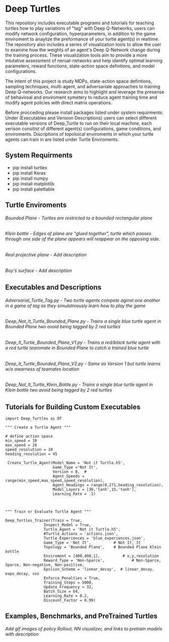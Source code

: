 # Deep Turtles
This repository includes executable programs and tutorials for teaching turtles how to play variations of "tag" with Deep Q-Networks, users can modify network configuration, hyperparameters, in addition to the game enviroment to anaylize the preformance of your turtle agent(s) in realtime. The repository also includes a series of visualization tools to allow the user to examine how the weights of an agent's Deep Q-Network change during the training process. These visualization tools aim to provide a more intutative assessment of nerual-networks and help identify optimal learning parameters, reward functions, state-action space defintions, and model configurations. 

 The intent of this project is study MDPs, state-action space defintions, sampling techniques, multi-agent, and adversariale approaches to training Deep Q-networks. Our research aims to highlight and leverage the presense of behaviroal and enviroment symetery to reduce agent training time and modify agent policies with direct matrix operations.

Before procceding please install packages listed under system requirments. Under (Executables and Verision Descriptions) users can select different executable versions of Deep_Turtle to run on their local machine, each verison consitist of different agent(s) configurations, game conditions, and enviroments. Discriptions of topoloical enviroments in which your turtle agents can train in are listed under Turtle Enviroments.

## System Requirments 
- pip install turtles
- pip install Keras
- pip install numpy
- pip install matplotlib
- pip install palettable

## Turtle Enviroments 

###### Bounded Plane - Turtles are restricted to a bounded rectangular plane 
###### Klein bottle - Edges of plane are "glued together", turtle which passes through one side of the plane appears will reappear on the opposing side.
###### Real projective plane - Add description
###### Boy's surface - Add description


## Executables and Descriptions

###### Adversarial_Turtle_Tag.py - Two turtle agents compete aginst one another in a game of tag as they simulatniously learn how to play the game 

###### Deep_Not_It_Turtle_Bounded_Plane.py - Trains a single blue turtle agent in Bounded Plane two avoid being tagged by 2 red turtles 

###### Deep_It_Turtle_Bounded_Plane_V1.py - Trains a red/black turtle agent with a red turtle teammate in Bounded Plane to catch a trained blue turtle
###### Deep_It_Turtle_Bounded_Plane_V2.py -  Same as Version 1 but turtle learns w/o awarness of teamates location

###### Deep_Not_It_Turtle_Klein_Bottle.py - Trains a single blue turtle agent in Klein bottle two avoid being tagged by 2 red turtles 


## Tutorials for Building Custom Executables

    import Deep_Turtles as DT
    
    """ Create a Turtle Agent """
    
    # define action space
    min_speed = 10
    max_speed = 20
    speed_resolution = 10
    heading_resolution = 45

     Create_Turtle_Agent(Model_Name = 'Not it Turtle.h5', 
                         Game_Type ='Not It', 
                         Version = 0,  # 
                         Agent_Speeds = range(min_speed,max_speed,speed_resolution),            
                         Agent_Headings = range(0,271,heading_resolution), 
                         Model_Layers = [30,'tanh',15,'tanh'],
                         Learning_Rate = .1)
                    
                        
                        
    """ Train or Evaluate Turtle Agent """
    
    Deep_Turtles_Trainer(Train = True,
                     Inspect_Model = True,
                     Turtle_Agent = 'Not it Turtle.h5',
                     #Turtle_Actions = 'actions.json',
                     Turtle_Experiences = 'blue_experiences.json',
                     Game_Type = 'Not It',          # Not It, It
                     Topology = 'Bounded Plane',    # Bounded Plane Klein bottle
                     Enviroment = [400,400,1],          # x,y,resolution
                     Reward_Type = 'Non-Sparce',            # Non-Sparce, Sparce, Non-negative, Non-positive, 
                     Epslion_Scheme = 'linear_decay',  # linear_decay, expo_decay, cos
                     Enforce_Penalties = True,
                     Training_Steps = 5000,
                     Update_Frequency = 32,
                     Batch_Size = 64,
                     Learning_Rate = 0.2,
                     Discount_Factor = 0.99)



## Examples, Benchmarks, and PreTrained Turtles

###### Add gif images of policy Rollout, NN visualizer, and links to pretrain models with description
